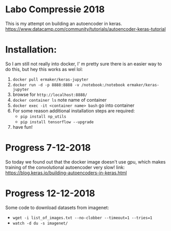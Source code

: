 Labo Compressie 2018
====================
This is my attempt on building an autoencoder in keras.
https://www.datacamp.com/community/tutorials/autoencoder-keras-tutorial

# Installation:
So I am still not really into docker, I' m pretty sure there is an easier way to do this, but hey this works as wel lol:
1. `docker pull ermaker/keras-jupyter`
2. `docker run -d -p 8888:8888 -v /notebook:/notebook ermaker/keras-jupyter`
3. browse for `http://localhost:8888/`
3. `docker container ls` note name of container
4. `docker exec -it <container name> bash` go into container
5. For some reason additional installation steps are required:
	* `pip install np_utils`
	* `pip install tensorflow --upgrade`
6. have fun!

# Progress 7-12-2018
So today we found out that the docker image doesn't use gpu, which makes training of the convolutional autoencoder very slow!
link: https://blog.keras.io/building-autoencoders-in-keras.html

# Progress 12-12-2018
Some code to download datasets from imagenet:
* `wget -i list_of_images.txt --no-clobber --timeout=1 --tries=1`
* `watch -d du -s imagenet/`

